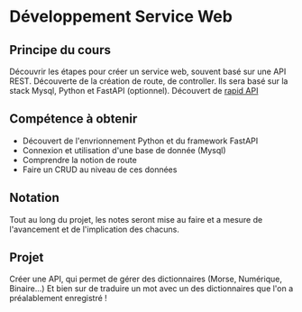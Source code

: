 # Développement Service Web

## Principe du cours

Découvrir les étapes pour créer un service web, souvent basé sur une API REST. Découverte de la création de route, de controller. Ils sera basé sur la stack Mysql, Python et FastAPI (optionnel).
Découvert de [rapid API](https://rapidapi.com/)

## Compétence à obtenir

- Découvert de l'envrionnement Python et du framework FastAPI
- Connexion et utilisation d'une base de donnée (Mysql)
- Comprendre la notion de route
- Faire un CRUD au niveau de ces données

## Notation

Tout au long du projet, les notes seront mise au faire et a mesure de l'avancement et de l'implication des chacuns.

## Projet

Créer une API, qui permet de gérer des dictionnaires (Morse, Numérique, Binaire...) Et bien sur de traduire un mot avec un des dictionnaires que l'on a préalablement enregistré !
